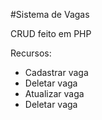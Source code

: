 #Sistema de Vagas

CRUD feito em PHP

Recursos:
- Cadastrar vaga
- Deletar vaga
- Atualizar vaga
- Deletar vaga